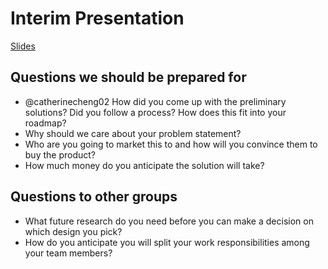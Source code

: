 # Interim Presentation

[Slides](https://docs.google.com/presentation/d/1VIJ-QyTLupVWgdFt2Plw3OizgLottkExcTtEbrONTyE/edit?usp=sharing)

## Questions we should be prepared for

- @catherinecheng02 How did you come up with the preliminary solutions? Did you follow a process? How does this fit into your roadmap?
- Why should we care about your problem statement?
- Who are you going to market this to and how will you convince them to buy the product?
- How much money do you anticipate the solution will take?
## Questions to other groups

- What future research do you need before you can make a decision on which design you pick?
- How do you anticipate you will split your work responsibilities among your team members?

